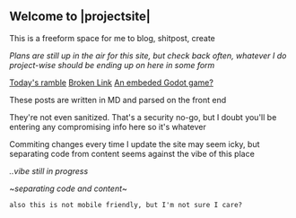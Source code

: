 
## Welcome to |projectsite|

This is a freeform space for me to blog, shitpost, create

*Plans are still up in the air for this site, but check back often, whatever I do project-wise should be ending up on here in some form*

[Today's ramble](rambles/04_24_2024.md)
[Broken Link](asdf/12_31_2023.md)
[An embeded Godot game?](goblin_camp.md)

These posts are written in MD and parsed on the front end

They're not even sanitized. That's a security no-go, but I doubt you'll be entering any compromising info here so it's whatever

Commiting changes every time I update the site may seem icky, but separating code from content seems against the vibe of this place

*..vibe still in progress*

~*separating code and content*~

`also this is not mobile friendly, but I'm not sure I care?`